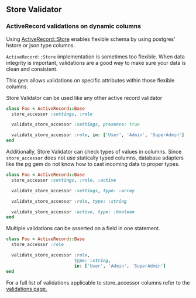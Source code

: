 ## Store Validator

### ActiveRecord validations on dynamic columns

Using [ActiveRecord::Store](http://api.rubyonrails.org/classes/ActiveRecord/Store.html) enables flexible schema by using postgres' hstore or json type columns.

`ActiveRecord::Store` implementation is sometimes too flexible. When data integrity is important, validations are a good way to make sure your data is clean and consistent.

This gem allows validations on specific attributes within those flexible columns.

Store Validator can be used like any other active record validator

```ruby
class Foo < ActiveRecord::Base
  store_accessor :settings, :role

  validate_store_accessor :settings, presence: true

  validate_store_accessor :role, in: ['User', 'Admin', 'SuperAdmin']
end
```

Additionally, Store Validator can check types of values in columns. Since `store_accessor` does not use statically typed columns, database adapters like the pg gem do not know how to cast incoming data to proper types.

```ruby
class Foo < ActiveRecord::Base
  store_accessor :settings, :role, :active

  validate_store_accessor :settings, type: :array

  validate_store_accessor :role, type: :string

  validate_store_accessor :active, type: :boolean
end
```

Multiple validations can be asserted on a field in one statement.

```ruby
class Foo < ActiveRecord::Base
  store_accessor :role

  validate_store_accessor :role,
                          type: :string,
                          in: ['User', 'Admin', 'SuperAdmin']
end

```

For a full list of validations applicable to store_accessor columns refer to the [validations page.](validations.md)
